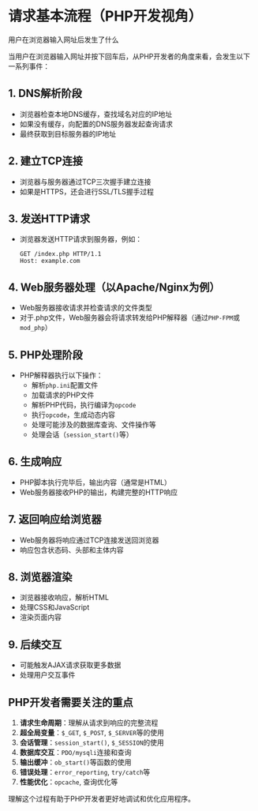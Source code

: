 # 请求基本流程（PHP开发视角）

用户在浏览器输入网址后发生了什么


当用户在浏览器输入网址并按下回车后，从PHP开发者的角度来看，会发生以下一系列事件：

## 1. DNS解析阶段
- 浏览器检查本地DNS缓存，查找域名对应的IP地址
- 如果没有缓存，向配置的DNS服务器发起查询请求
- 最终获取到目标服务器的IP地址

## 2. 建立TCP连接
- 浏览器与服务器通过TCP三次握手建立连接
- 如果是HTTPS，还会进行SSL/TLS握手过程

## 3. 发送HTTP请求
- 浏览器发送HTTP请求到服务器，例如：
  ```
  GET /index.php HTTP/1.1
  Host: example.com
  ```

## 4. Web服务器处理（以Apache/Nginx为例）
- Web服务器接收请求并检查请求的文件类型
- 对于.php文件，Web服务器会将请求转发给PHP解释器（通过`PHP-FPM`或`mod_php`）

## 5. PHP处理阶段
- PHP解释器执行以下操作：
  - 解析`php.ini`配置文件
  - 加载请求的PHP文件
  - 解析PHP代码，执行编译为`opcode`
  - 执行`opcode`，生成动态内容
  - 处理可能涉及的数据库查询、文件操作等
  - 处理会话（`session_start()`等）

## 6. 生成响应
- PHP脚本执行完毕后，输出内容（通常是HTML）
- Web服务器接收PHP的输出，构建完整的HTTP响应

## 7. 返回响应给浏览器
- Web服务器将响应通过TCP连接发送回浏览器
- 响应包含状态码、头部和主体内容

## 8. 浏览器渲染
- 浏览器接收响应，解析HTML
- 处理CSS和JavaScript
- 渲染页面内容

## 9. 后续交互
- 可能触发AJAX请求获取更多数据
- 处理用户交互事件

## PHP开发者需要关注的重点
1. **请求生命周期**：理解从请求到响应的完整流程
2. **超全局变量**：`$_GET`, `$_POST`, `$_SERVER`等的使用
3. **会话管理**：`session_start()`, `$_SESSION`的使用
4. **数据库交互**：`PDO/mysqli`连接和查询
5. **输出缓冲**：`ob_start()`等函数的使用
6. **错误处理**：`error_reporting`, `try/catch`等
7. **性能优化**：`opcache`, 查询优化等

理解这个过程有助于PHP开发者更好地调试和优化应用程序。